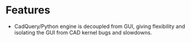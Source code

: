 # Features

* CadQuery/Python engine is decoupled from GUI, giving flexibility and isolating the GUI from CAD kernel bugs and slowdowns.